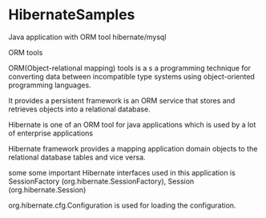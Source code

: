 # HibernateSamples
Java application with ORM tool hibernate/mysql


ORM tools

ORM(Object-relational mapping) tools is a s a programming technique for converting data between incompatible type systems using object-oriented programming languages.


It provides a  persistent framework is an ORM service that stores and retrieves objects into a relational database.

Hibernate is one of an ORM tool for java applications which is used by a lot of enterprise applications

Hibernate framework provides a mapping application domain objects to the relational database tables and vice versa.

some some important Hibernate interfaces used in this application is SessionFactory (org.hibernate.SessionFactory), Session (org.hibernate.Session)

org.hibernate.cfg.Configuration is used for loading the configuration.





